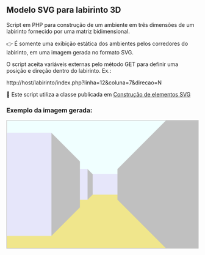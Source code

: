 ## Modelo SVG para labirinto 3D

Script em PHP para construção de um ambiente em três dimensões de um labirinto fornecido por uma matriz bidimensional.

:point_right: É somente uma exibição estática dos ambientes pelos corredores do labirinto, em uma imagem gerada no formato SVG.

O script aceita variáveis externas pelo método GET para definir uma posição e direção dentro do labirinto. Ex.:

http://host/labirinto/index.php?linha=12&coluna=7&direcao=N

:eyes: Este script utiliza a classe publicada em [Construção de elementos SVG](https://github.com/danmadeira/construcao-elementos-svg)

### Exemplo da imagem gerada:

![Labirinto](img/labirinto.svg?raw=true)
